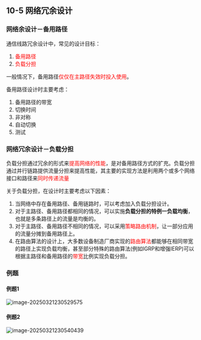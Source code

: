 ## 10-5 网络冗余设计

### 网络余设计－备用路径

通信线路冗余设计中，常见的设计目标：

1. <font color="red">备用路径</font>
2. <font color="red">负载分担</font>

一般情况下，备用路径<font color="red">仅仅在主路径失效时投入使用</font>。

备用路径设计时主要考虑：

1. 备用路径的带宽
2. 切换时间
3. 非对称
4. 自动切换
5. 测试

### 网络冗余设计－负载分担

负载分担通过冗余的形式来<font color="red">提高网络的性能</font>，是对备用路径方式的扩充。负载分担通过并行链路提供流量分担来提高性能，其主要的实现方法是利用两个或多个网络接口和路径来<font color="red">同时传递流量</font>

关于负载分担，在设计时主要考虑以下因素：

1. 当网络中存在备用路径、备用链路时，可以考虑加入负载分担设计。
2. 对于主路径、备用路径都相同的情况，可以实施**负载分担的特例一负载均衡**，也就是多条路径上的流量是均衡的。
3. 对于主路径、备用路径不相同的情况，可以采用<font color="red">策略路由机制</font>，让一部分应用的流量分摊到备用路径上。
4. 在路由算法的设计上，大多数设备制造厂商实现的<font color="red">路由算法</font>都能够在相同带宽的路径上实现负载均衡，甚至部分特殊的路由算法(例如IGRP和增强IERP)可以根据主路径和备用路径的<font color="red">带宽</font>比例实现负载分担。

### 例题

#### 例题1

![image-20250321230529575](https://img.yatjay.top/md/20250321230529612.png)



#### 例题2

![image-20250321230540439](https://img.yatjay.top/md/20250321230540477.png)
